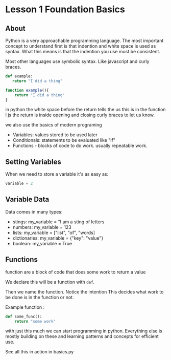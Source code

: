 # Lesson 1 Foundation Basics

## About

Python is a very approachable programming language. 
 The most important concept to understand first is that indention and white space is used as syntax. What this means is that the indention you use must be consistent.

 Most other languages use symbolic syntax. Like javascript and curly braces.

 ```python
 def example:
    return "I did a thing"
```

```javascript
function example(){
    return "I did a thing"
}
```

in python the white space before the return tells the us this is in the function
I js the return is inside opening and closing curly braces to let us know.

we also use the basics of modern programing

- Variables: values stored to be used later
- Conditionals: statements to be evaluated like "if"
- Functions - blocks of code to do work. usually repeatable work.

## Setting Variables

When we need to store a variable it's as easy as:

``` python
variable = 2
```

## Variable Data

Data comes in many types:

- stings: my_variable = "I am a sting of letters 
- numbers: my_variable = 123
- lists: my_variable = ["list", "of", "words]
- dictionaries: my_variable = {"key": "value"}
- boolean: my_variable = True

## Functions

function are a block of code that does some work to return a value

We declare this will be a function with `def`.

Then we name the function. Notice the intention This decides what work to be done is in the function or not.

Example function : 
``` python
def some_func():
    return "some work"
```
with just this much we can start programming in python. Everything else is mostly building on these and learning patterns and concepts for efficient use.

See all this in action in basics.py